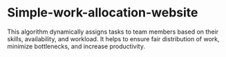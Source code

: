 # Simple-work-allocation-website
This algorithm dynamically assigns tasks to team members based on their skills, availability, and workload. It helps to ensure fair distribution of work, minimize bottlenecks, and increase productivity.
